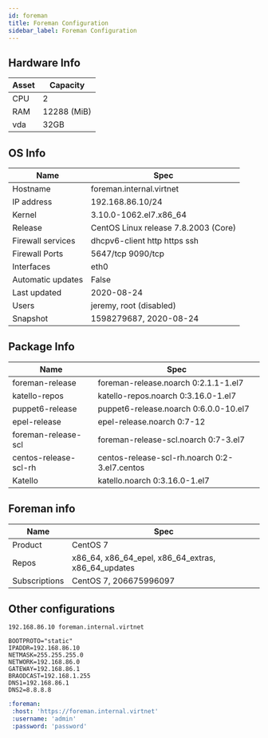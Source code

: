 ```yaml
---
id: foreman
title: Foreman Configuration
sidebar_label: Foreman Configuration
---
```

## Hardware Info
|Asset     |Capacity     |
|----------|-------------|
|CPU	   |2        	 |
|RAM       |12288 (MiB)  |
|vda       |32GB         |


## OS Info
|Name   | Spec   |
|-------|--------|
|Hostname| foreman.internal.virtnet|
|IP address| 192.168.86.10/24|
|Kernel | 3.10.0-1062.el7.x86_64|
|Release|CentOS Linux release 7.8.2003 (Core)|
|Firewall services| dhcpv6-client http https ssh|
|Firewall Ports|5647/tcp 9090/tcp|
|Interfaces| eth0 |
|Automatic updates| False |
|Last updated| 2020-08-24 |
|Users  | jeremy, root (disabled)|
|Snapshot|1598279687, 2020-08-24| 

## Package Info
|Name   | Spec   |
|-------|--------|
|foreman-release| foreman-release.noarch 0:2.1.1-1.el7|
|katello-repos|katello-repos.noarch 0:3.16.0-1.el7|
|puppet6-release|puppet6-release.noarch 0:6.0.0-10.el7|
|epel-release|epel-release.noarch 0:7-12|
|foreman-release-scl|foreman-release-scl.noarch 0:7-3.el7|
|centos-release-scl-rh|centos-release-scl-rh.noarch 0:2-3.el7.centos|
|Katello|katello.noarch 0:3.16.0-1.el7|

## Foreman info
|Name   |    Spec|
|-------|--------|
|Product|CentOS 7|
|Repos  |x86_64, x86_64_epel, x86_64_extras, x86_64_updates|
|Subscriptions|CentOS 7, 206675996097|

## Other configurations
```plain title="/etc/hosts"
192.168.86.10 foreman.internal.virtnet
```

```text title="/etc/sysconfig/network-scripts/ifcfg-eth0"
BOOTPROTO="static"
IPADDR=192.168.86.10
NETMASK=255.255.255.0
NETWORK=192.168.86.0
GATEWAY=192.168.86.1
BRAODCAST=192.168.1.255
DNS1=192.168.86.1
DNS2=8.8.8.8
```

```yaml title="/home/jeremy/.hammer/cli_config.yml"
:foreman:
 :host: 'https://foreman.internal.virtnet'
 :username: 'admin'
 :password: 'password'
```
